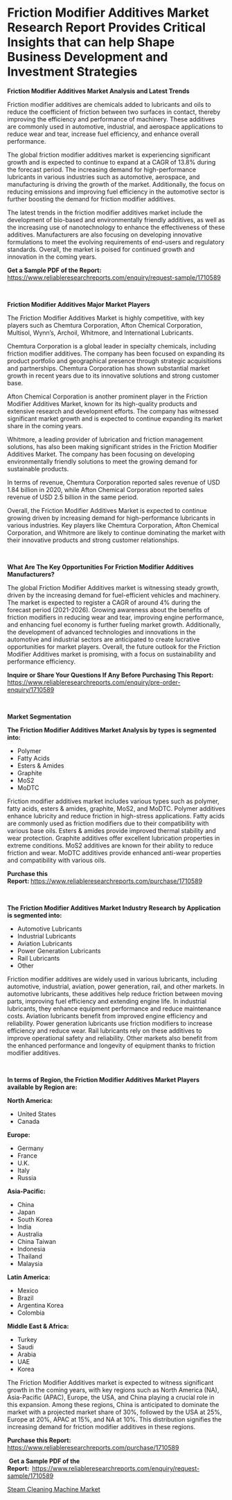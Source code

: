 <p><h1>Friction Modifier Additives Market Research Report Provides Critical Insights that can help Shape Business Development and Investment Strategies</h1></p><p><strong>Friction Modifier Additives Market Analysis and Latest Trends</strong></p>
<p><p>Friction modifier additives are chemicals added to lubricants and oils to reduce the coefficient of friction between two surfaces in contact, thereby improving the efficiency and performance of machinery. These additives are commonly used in automotive, industrial, and aerospace applications to reduce wear and tear, increase fuel efficiency, and enhance overall performance.</p><p>The global friction modifier additives market is experiencing significant growth and is expected to continue to expand at a CAGR of 13.8% during the forecast period. The increasing demand for high-performance lubricants in various industries such as automotive, aerospace, and manufacturing is driving the growth of the market. Additionally, the focus on reducing emissions and improving fuel efficiency in the automotive sector is further boosting the demand for friction modifier additives.</p><p>The latest trends in the friction modifier additives market include the development of bio-based and environmentally friendly additives, as well as the increasing use of nanotechnology to enhance the effectiveness of these additives. Manufacturers are also focusing on developing innovative formulations to meet the evolving requirements of end-users and regulatory standards. Overall, the market is poised for continued growth and innovation in the coming years.</p></p>
<p><strong>Get a Sample PDF of the Report:&nbsp;</strong> <a href="https://www.reliableresearchreports.com/enquiry/request-sample/1710589">https://www.reliableresearchreports.com/enquiry/request-sample/1710589</a></p>
<p>&nbsp;</p>
<p><strong>Friction Modifier Additives Major Market Players</strong></p>
<p><p>The Friction Modifier Additives Market is highly competitive, with key players such as Chemtura Corporation, Afton Chemical Corporation, Multisol, Wynn’s, Archoil, Whitmore, and International Lubricants. </p><p>Chemtura Corporation is a global leader in specialty chemicals, including friction modifier additives. The company has been focused on expanding its product portfolio and geographical presence through strategic acquisitions and partnerships. Chemtura Corporation has shown substantial market growth in recent years due to its innovative solutions and strong customer base.</p><p>Afton Chemical Corporation is another prominent player in the Friction Modifier Additives Market, known for its high-quality products and extensive research and development efforts. The company has witnessed significant market growth and is expected to continue expanding its market share in the coming years.</p><p>Whitmore, a leading provider of lubrication and friction management solutions, has also been making significant strides in the Friction Modifier Additives Market. The company has been focusing on developing environmentally friendly solutions to meet the growing demand for sustainable products.</p><p>In terms of revenue, Chemtura Corporation reported sales revenue of USD 1.84 billion in 2020, while Afton Chemical Corporation reported sales revenue of USD 2.5 billion in the same period.</p><p>Overall, the Friction Modifier Additives Market is expected to continue growing driven by increasing demand for high-performance lubricants in various industries. Key players like Chemtura Corporation, Afton Chemical Corporation, and Whitmore are likely to continue dominating the market with their innovative products and strong customer relationships.</p></p>
<p>&nbsp;</p>
<p><strong>What Are The Key Opportunities For Friction Modifier Additives Manufacturers?</strong></p>
<p><p>The global Friction Modifier Additives market is witnessing steady growth, driven by the increasing demand for fuel-efficient vehicles and machinery. The market is expected to register a CAGR of around 4% during the forecast period (2021-2026). Growing awareness about the benefits of friction modifiers in reducing wear and tear, improving engine performance, and enhancing fuel economy is further fueling market growth. Additionally, the development of advanced technologies and innovations in the automotive and industrial sectors are anticipated to create lucrative opportunities for market players. Overall, the future outlook for the Friction Modifier Additives market is promising, with a focus on sustainability and performance efficiency.</p></p>
<p><strong>Inquire or Share Your Questions If Any Before Purchasing This Report:</strong> <a href="https://www.reliableresearchreports.com/enquiry/pre-order-enquiry/1710589">https://www.reliableresearchreports.com/enquiry/pre-order-enquiry/1710589</a></p>
<p>&nbsp;</p>
<p><strong>Market Segmentation</strong></p>
<p><strong>The Friction Modifier Additives Market Analysis by types is segmented into:</strong></p>
<p><ul><li>Polymer</li><li>Fatty Acids</li><li>Esters & Amides</li><li>Graphite</li><li>MoS2</li><li>MoDTC</li></ul></p>
<p><p>Friction modifier additives market includes various types such as polymer, fatty acids, esters & amides, graphite, MoS2, and MoDTC. Polymer additives enhance lubricity and reduce friction in high-stress applications. Fatty acids are commonly used as friction modifiers due to their compatibility with various base oils. Esters & amides provide improved thermal stability and wear protection. Graphite additives offer excellent lubrication properties in extreme conditions. MoS2 additives are known for their ability to reduce friction and wear. MoDTC additives provide enhanced anti-wear properties and compatibility with various oils.</p></p>
<p><strong>Purchase this Report:&nbsp;</strong><a href="https://www.reliableresearchreports.com/purchase/1710589">https://www.reliableresearchreports.com/purchase/1710589</a></p>
<p>&nbsp;</p>
<p><strong>The Friction Modifier Additives Market Industry Research by Application is segmented into:</strong></p>
<p><ul><li>Automotive Lubricants</li><li>Industrial Lubricants</li><li>Aviation Lubricants</li><li>Power Generation Lubricants</li><li>Rail Lubricants</li><li>Other</li></ul></p>
<p><p>Friction modifier additives are widely used in various lubricants, including automotive, industrial, aviation, power generation, rail, and other markets. In automotive lubricants, these additives help reduce friction between moving parts, improving fuel efficiency and extending engine life. In industrial lubricants, they enhance equipment performance and reduce maintenance costs. Aviation lubricants benefit from improved engine efficiency and reliability. Power generation lubricants use friction modifiers to increase efficiency and reduce wear. Rail lubricants rely on these additives to improve operational safety and reliability. Other markets also benefit from the enhanced performance and longevity of equipment thanks to friction modifier additives.</p></p>
<p>&nbsp;</p>
<p><strong>In terms of Region, the Friction Modifier Additives Market Players available by Region are:</strong></p>
<p>
    <p> <strong> North America: </strong>
        <ul>
            <li>United States</li>
            <li>Canada</li>
        </ul>
        </p> 
    <p> <strong> Europe: </strong>
        <ul>
            <li>Germany</li>
            <li>France</li>
            <li>U.K.</li>
            <li>Italy</li>
            <li>Russia</li>
        </ul>
        </p> 
    <p> <strong> Asia-Pacific: </strong>
        <ul>
            <li>China</li>
            <li>Japan</li>
            <li>South Korea</li>
            <li>India</li>
            <li>Australia</li>
            <li>China Taiwan</li>
            <li>Indonesia</li>
            <li>Thailand</li>
            <li>Malaysia</li>
        </ul>
        </p> 
    <p> <strong> Latin America: </strong>
        <ul>
            <li>Mexico</li>
            <li>Brazil</li>
            <li>Argentina Korea</li>
            <li>Colombia</li>
        </ul>
        </p> 
    <p> <strong> Middle East & Africa: </strong>
        <ul>
            <li>Turkey</li>
            <li>Saudi</li>
            <li>Arabia</li>
            <li>UAE</li>
            <li>Korea</li>
        </ul>
    </p>
    </p>
<p><p>The Friction Modifier Additives market is expected to witness significant growth in the coming years, with key regions such as North America (NA), Asia-Pacific (APAC), Europe, the USA, and China playing a crucial role in this expansion. Among these regions, China is anticipated to dominate the market with a projected market share of 30%, followed by the USA at 25%, Europe at 20%, APAC at 15%, and NA at 10%. This distribution signifies the increasing demand for friction modifier additives in these regions.</p></p>
<p><strong>Purchase this Report: </strong><a href="https://www.reliableresearchreports.com/purchase/1710589">https://www.reliableresearchreports.com/purchase/1710589</a></p>
<p>&nbsp;<strong>Get a Sample PDF of the Report:&nbsp;&nbsp;</strong><a href="https://www.reliableresearchreports.com/enquiry/request-sample/1710589">https://www.reliableresearchreports.com/enquiry/request-sample/1710589</a></p>
<p><strong></strong></p>
<p><p><a href="https://confirmed-shield-e13.notion.site/Steam-Cleaning-Machine-Market-Size-Market-Trends-and-Growth-Outlook-forecasted-for-period-from-202-682dc65ac12c494fa557f76914f1d60c">Steam Cleaning Machine Market</a></p></p>